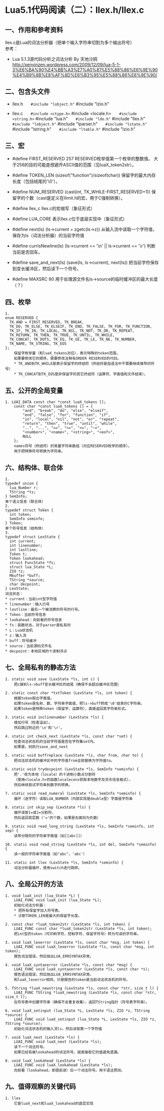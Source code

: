 # Lua5.1代码阅读（二）：llex.h/llex.c

## 一、作用和参考资料
llex.c是Lua的词法分析器（把单个输入字符串切割为多个输出符号）  
参考：  
* Lua 5.1.3源代码分析之词法分析 By 天地沙鸥  
http://xenyinzen.wordpress.com/2009/12/09/lua-5-1-3%E6%BA%90%E4%BB%A3%E7%A0%81%E5%88%86%E6%9E%90%E4%B9%8B%E8%AF%8D%E6%B3%95%E5%88%86%E6%9E%90/  
	
## 二、包含头文件  
* llex.h
`    #include "lobject.h"
`    #include "lzio.h"

* llex.c
`    #include <ctype.h>
`    #include <locale.h>
`    #include <string.h>
`    #include "lua.h"
`    #include "ldo.h"
`    #include "llex.h"
`    #include "lobject.h"
`    #include "lparser.h"
`    #include "lstate.h"
`    #include "lstring.h"
`    #include "ltable.h"
`    #include "lzio.h"

## 三、宏
* #define FIRST_RESERVED	257
    RESERVED枚举值第一个枚举的整数值。
    大于256的目的可能是想避开ASCII值的范围（见luaX_token2str）。

* #define TOKEN_LEN	(sizeof("function")/sizeof(char))
    保留字的最大内存长度（包括结尾的'\0'）。

* #define NUM_RESERVED	(cast(int, TK_WHILE-FIRST_RESERVED+1))
    保留字的个数（cast是定义在llimit.h的宏，用于C强制转换）。

* #define llex_c
    llex.c的宏缩写（象征形式）

* #define LUA_CORE
    表示llex.c位于底层实现中（象征形式）

* #define next(ls) (ls->current = zgetc(ls->z))
    从输入流中读取一个字符值，保存为ls（词法分析器）的当前字符值

* #define currIsNewline(ls)	(ls->current == '\n' || ls->current == '\r')
    判断当前是否回车。

* #define save_and_next(ls) (save(ls, ls->current), next(ls))
    把当前字符保存到变长缓冲区，然后读下一个符号。

* #define MAXSRC          80
    用于处理源文件名ls->source的临时缓冲区的最大长度（？）
		
## 四、枚举
	1. 
	enum RESERVED {
	  TK_AND = FIRST_RESERVED, TK_BREAK,
	  TK_DO, TK_ELSE, TK_ELSEIF, TK_END, TK_FALSE, TK_FOR, TK_FUNCTION,
	  TK_IF, TK_IN, TK_LOCAL, TK_NIL, TK_NOT, TK_OR, TK_REPEAT,
	  TK_RETURN, TK_THEN, TK_TRUE, TK_UNTIL, TK_WHILE,
	  TK_CONCAT, TK_DOTS, TK_EQ, TK_GE, TK_LE, TK_NE, TK_NUMBER,
	  TK_NAME, TK_STRING, TK_EOS
	};
		保留字枚举量（和luaX_tokens对应），表示特殊的token范围。
		如果要修改它的顺序，需要修改注释有ORDER RESERVED的代码。
		* TK_AND到TK_WHILE是表示保留字的终结符（终结符是指语法中不需要继续推导的符号）
		* TK_CONCAT到TK_EOS是非保留字的其它终结符（运算符、字面值和文件结束）。
		
## 五、公开的全局变量
	1. LUAI_DATA const char *const luaX_tokens [];
		const char *const luaX_tokens [] = {
			"and", "break", "do", "else", "elseif",
			"end", "false", "for", "function", "if",
			"in", "local", "nil", "not", "or", "repeat",
			"return", "then", "true", "until", "while",
			"..", "...", "==", ">=", "<=", "~=",
			"<number>", "<name>", "<string>", "<eof>",
			NULL
		};
		names符号（终结符）的常量字符串数组（对应RESERVED枚举的顺序）。
		用于把特殊符号转换为字符串。
		
## 六、结构体、联合体
	1. 
	typedef union {
	  lua_Number r;
	  TString *ts;
	} SemInfo;
	单个语义信息（联合体）
	2. 
	typedef struct Token {
	  int token;
	  SemInfo seminfo;
	} Token;
	单个符号信息（结构体）
	3. 
	typedef struct LexState {
	  int current;  
	  int linenumber;  
	  int lastline;  
	  Token t;  
	  Token lookahead;  
	  struct FuncState *fs;  
	  struct lua_State *L;
	  ZIO *z;  
	  Mbuffer *buff;  
	  TString *source;  
	  char decpoint;  
	} LexState;
	词法状态：
	* current：当前int型字符值
	* linenumber：输入行号
	* lastline：最后一个被消费的符号的行号。
	* Token：当前符号信息
	* lookahead：向前看的符号信息
	* fs：函数状态，对于parser是私有的
	* L：Lua状态机
	* z：输入流
	* buff：符号缓冲
	* source：当前源码文件名
	* decpoint：本地区域的十进制浮点
	
## 七、全局私有的静态方法
	1. static void save (LexState *ls, int c) {
		把c接到ls->buff变长缓冲区的结尾（确保不会超出缓冲区范围）
		
	2. static const char *txtToken (LexState *ls, int token) {
		根据token取出字面值。
		如果token是名称、数、字符串字面值，把ls->buff转成'\0'结束的C字符串。
		如果token是特殊token（保留字、运算符），直接返回其字符串形式。
		
	3. static void inclinenumber (LexState *ls) {
		增加行号（检查溢出）。
		然后跳过附近的'\n'和'\r'。
		
	4. static int check_next (LexState *ls, const char *set) {
		检查词法状态机的当前字符值是否在字符集set内。
		如果是，则执行save_and_next
	
	5. static void buffreplace (LexState *ls, char from, char to) {
		把词法状态机的缓冲区中的字符值from全部替换为字符值to。
	
	6. static void trydecpoint (LexState *ls, SemInfo *seminfo) {
		把'.'改为本地（locale）的十进制小数点分割符
		（使用<locale.h>的函数localeconv获取本地数字及货币信息格式），
		然后继续尝试字符串到数字的转换。
		
	7. static void read_numeral (LexState *ls, SemInfo *seminfo) {
		循环（逐字符）读取LUA_NUMBER（内部实现是double型）字面值字符串
		
	8. static int skip_sep (LexState *ls) {
		循环读取[=或]=分割符，
		然后返回其层数（'='的个数，如果是右面则为负数）
		
	9. static void read_long_string (LexState *ls, SemInfo *seminfo, int sep) {
		读带分隔符的字符串字面值（如[[abc]]）
		
	10. static void read_string (LexState *ls, int del, SemInfo *seminfo) {
		读一般的字符串字面值（如"abc"，'abc'）
		
	11. static int llex (LexState *ls, SemInfo *seminfo) {
		词法分析器循环，使用switch进行跳转。
		
	
## 八、全局公开的方法
	1. void luaX_init (lua_State *L) {
		LUAI_FUNC void luaX_init (lua_State *L);
		初始化词法分析器：
		* 把所有保留字加入符号表。
		* 诊断TOKEN_LEN是最大的保留字长度。
		
	2. const char *luaX_token2str (LexState *ls, int token) {
		LUAI_FUNC const char *luaX_token2str (LexState *ls, int token);
		把int型的token（可印刷字符、控制字符、保留字符号）转为可读的字符串。
		
	3. void luaX_lexerror (LexState *ls, const char *msg, int token) {
		LUAI_FUNC void luaX_lexerror (LexState *ls, const char *msg, int token);
		报告词法错误，然后抛出LUA_ERRSYNTAX异常。
		
	4. void luaX_syntaxerror (LexState *ls, const char *msg) {
		LUAI_FUNC void luaX_syntaxerror (LexState *ls, const char *s);
		报告语法错误，然后抛出LUA_ERRSYNTAX异常。
		和luaX_lexerror相同，只是报告的token是当前词法状态机的符号。
		
	5. TString *luaX_newstring (LexState *ls, const char *str, size_t l) {
		LUAI_FUNC TString *luaX_newstring (LexState *ls, const char *str, size_t l);
		在符号表中创建字符串（确保不会重复收集），返回TString指针（符号表字符串）。
		
	6. void luaX_setinput (lua_State *L, LexState *ls, ZIO *z, TString *source) {
		LUAI_FUNC void luaX_setinput (lua_State *L, LexState *ls, ZIO *z, TString *source);
		初始化词法状态机的输入流ls，然后读取第一个字符值
		
	7. void luaX_next (LexState *ls) {
		LUAI_FUNC void luaX_next (LexState *ls);
		读下一个词法符号。
		如果已经有被lookahead的词法符号，就直接取它的值避免遗漏。
		
	8. void luaX_lookahead (LexState *ls) {
		LUAI_FUNC void luaX_lookahead (LexState *ls);
		向前看（lookahead，即提前读）后一个词法符号。用于语法预测。
		
## 九、值得观察的关键代码
	1. llex
		它是luaX_next和luaX_lookahead的底层实现
		